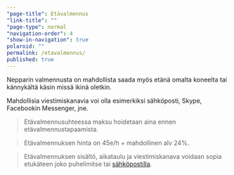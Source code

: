 ```yaml
---
"page-title": Etävalmennus
"link-title": ""
"page-type": normal
"navigation-order": 4
"show-in-navigation": true
polaroid: ""
permalink: /etavalmennus/
published: true
---
```





Nepparin valmennusta on mahdollista saada myös etänä omalta koneelta tai kännykältä käsin missä ikinä oletkin.

Mahdollisia viestimiskanavia voi olla esimerkiksi sähköposti, Skype, Facebookin Messenger, jne.

> Etävalmennusuhteessa maksu hoidetaan aina ennen etävalmennustapaamista.

> Etävalmennuksen hinta on 45e/h + mahdollinen alv 24%. 

> Etävalmennuksen sisältö, aikataulu ja viestimiskanava voidaan sopia etukäteen joko puhelimitse tai [sähköpostilla](/ota-yhteytta).
